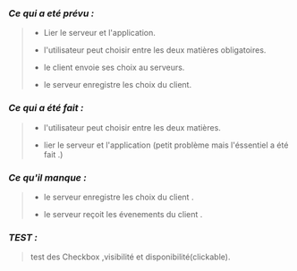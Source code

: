### *Ce qui a eté prévu :*

> - Lier le serveur et l'application.
>
> - l'utilisateur peut choisir entre les deux matières obligatoires.
>
> - le client envoie ses choix au serveurs.
>
> - le serveur enregistre les choix du client.



### *Ce qui a été fait :*
> - l'utilisateur peut choisir entre les deux matières.
>
> - lier le serveur et l'application (petit problème mais l'éssentiel a été fait .)

### *Ce qu'il manque :*
> - le serveur enregistre les choix du client . 
>
> - le serveur reçoit les évenements du client . 
>


### *TEST :*
> test des Checkbox ,visibilité et disponibilité(clickable). 
>



